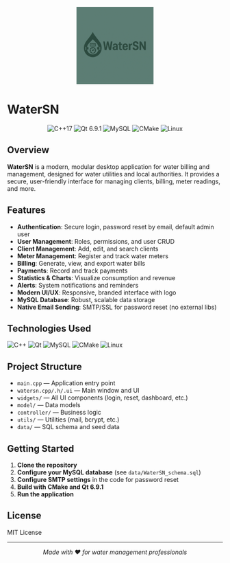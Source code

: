 <p align="center">
  <img src="logo_watersn.png" alt="WaterSN Logo" width="180"/>
</p>

# WaterSN

<p align="center">
  <img src="https://img.shields.io/badge/C%2B%2B-17-blue?logo=c%2B%2B&logoColor=white" alt="C++17"/>
  <img src="https://img.shields.io/badge/Qt-6.9.1-brightgreen?logo=qt&logoColor=white" alt="Qt 6.9.1"/>
  <img src="https://img.shields.io/badge/MySQL-Database-orange?logo=mysql&logoColor=white" alt="MySQL"/>
  <img src="https://img.shields.io/badge/CMake-Build-lightgrey?logo=cmake&logoColor=white" alt="CMake"/>
  <img src="https://img.shields.io/badge/Linux-Supported-important?logo=linux&logoColor=white" alt="Linux"/>
</p>

## Overview

**WaterSN** is a modern, modular desktop application for water billing and management, designed for water utilities and local authorities. It provides a secure, user-friendly interface for managing clients, billing, meter readings, and more.

## Features

- **Authentication**: Secure login, password reset by email, default admin user
- **User Management**: Roles, permissions, and user CRUD
- **Client Management**: Add, edit, and search clients
- **Meter Management**: Register and track water meters
- **Billing**: Generate, view, and export water bills
- **Payments**: Record and track payments
- **Statistics & Charts**: Visualize consumption and revenue
- **Alerts**: System notifications and reminders
- **Modern UI/UX**: Responsive, branded interface with logo
- **MySQL Database**: Robust, scalable data storage
- **Native Email Sending**: SMTP/SSL for password reset (no external libs)

## Technologies Used

<p>
  <img src="https://cdn.jsdelivr.net/gh/devicons/devicon/icons/cplusplus/cplusplus-original.svg" width="40" title="C++"/>
  <img src="https://cdn.jsdelivr.net/gh/devicons/devicon/icons/qt/qt-original.svg" width="40" title="Qt"/>
  <img src="https://cdn.jsdelivr.net/gh/devicons/devicon/icons/mysql/mysql-original.svg" width="40" title="MySQL"/>
  <img src="https://cdn.jsdelivr.net/gh/devicons/devicon/icons/cmake/cmake-original.svg" width="40" title="CMake"/>
  <img src="https://cdn.jsdelivr.net/gh/devicons/devicon/icons/linux/linux-original.svg" width="40" title="Linux"/>
</p>

## Project Structure

- `main.cpp` — Application entry point
- `watersn.cpp/.h/.ui` — Main window and UI
- `widgets/` — All UI components (login, reset, dashboard, etc.)
- `model/` — Data models
- `controller/` — Business logic
- `utils/` — Utilities (mail, bcrypt, etc.)
- `data/` — SQL schema and seed data

## Getting Started

1. **Clone the repository**
2. **Configure your MySQL database** (see `data/WaterSN_schema.sql`)
3. **Configure SMTP settings** in the code for password reset
4. **Build with CMake and Qt 6.9.1**
5. **Run the application**

## License

MIT License

---
<p align="center"><i>Made with ❤️ for water management professionals</i></p>